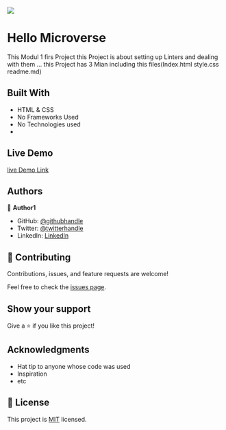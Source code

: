 ![](https://img.shields.io/badge/Microverse-blueviolet)

# Hello Microverse

This Modul 1 firs Project
this Project is about setting up Linters and dealing with them ...
this Project has 3 Mian including this files(Index.html style.css readme.md) 

## Built With

- HTML & CSS
- No Frameworks Used
- No Technologies used
- 
## Live Demo 

  [live Demo Link](https://chaabaneanas.github.io/PortfolioSetup_Mobile-Version-Setup/)
  
## Authors

👤 **Author1**

- GitHub: [@githubhandle](https://github.com/ChaabaneAnas)
- Twitter: [@twitterhandle](https://twitter.com/twitterhandle)
- LinkedIn: [LinkedIn](https://www.linkedin.com/in/anas-chabaane-a0baa21a2/)


## 🤝 Contributing

Contributions, issues, and feature requests are welcome!

Feel free to check the [issues page](https://github.com/ChaabaneAnas/Hello-Microverse-Project-/issues).

## Show your support

Give a ⭐️ if you like this project!

## Acknowledgments

- Hat tip to anyone whose code was used
- Inspiration
- etc

## 📝 License

This project is [MIT](./MIT.md) licensed.
